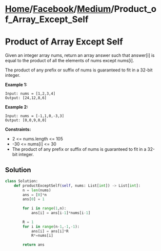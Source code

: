 # [Home](./../..)/[Facebook](./..)/[Medium](./)/Product_of_Array_Except_Self
<h1>Product of Array Except Self</h1>

<p>
Given an integer array nums, return an array answer such that answer[i] is equal to the product of all the elements of nums except nums[i].

The product of any prefix or suffix of nums is guaranteed to fit in a 32-bit integer.

</p>

<b>Example 1:</b>

    Input: nums = [1,2,3,4]
    Output: [24,12,8,6]
    
<b>Example 2:</b>

    Input: nums = [-1,1,0,-3,3]
    Output: [0,0,9,0,0]

<b>Constraints:</b>

- 2 <= nums.length <= 105
- -30 <= nums[i] <= 30
- The product of any prefix or suffix of nums is guaranteed to fit in a 32-bit integer.

<h2>Solution</h2>

```python
class Solution:
    def productExceptSelf(self, nums: List[int]) -> List[int]:
        n = len(nums)
        ans = [0]*n
        ans[0] = 1
        
        for i in range(1,n):
            ans[i] = ans[i-1]*nums[i-1]
            
        R = 1
        for i in range(n-1,-1,-1):
            ans[i] = ans[i]*R
            R*=nums[i]
        
        return ans
```
